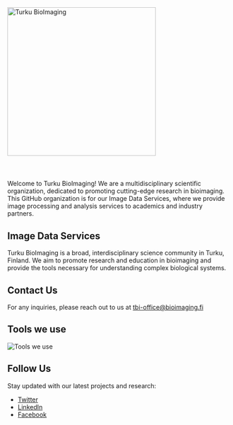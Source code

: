 <img src="https://github.com/user-attachments/assets/837fb991-f94f-46ac-891c-3c7616924069" style="width:35vw;height:auto;margin-bottom:25px;" alt='Turku BioImaging'>  

## 
Welcome to Turku BioImaging! We are a multidisciplinary scientific organization, dedicated to promoting cutting-edge research in bioimaging. This GitHub organization is for our Image Data Services, where we provide image processing and analysis services to academics and industry partners.

## Image Data Services

Turku BioImaging is a broad, interdisciplinary science community in Turku, Finland. We aim to promote research and education in bioimaging and provide the tools necessary for understanding complex biological systems.

## Contact Us

For any inquiries, please reach out to us at [tbi-office@bioimaging.fi](mailto:tbi-office@bioimaging.fi)

## Tools we use
![Tools we use](https://go-skill-icons.vercel.app/api/icons?i=py,numpy,pandas,nextflow,dask,tensorflow,pytorch,scikitlearn,scipy,seaborn,vscode,openstack,linux,bash,git,ts,docker&theme=light) 

## Follow Us

Stay updated with our latest projects and research:

- [Twitter](#)
- [LinkedIn](#)
- [Facebook](#)
